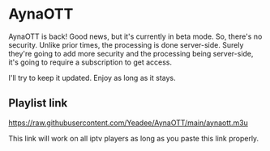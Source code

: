 # AynaOTT
AynaOTT is back! Good news, but it's currently in beta mode. So, there's no security. Unlike prior times, the processing is done server-side. Surely they're going to add more security and the processing being server-side, it's going to require a subscription to get access.

I'll try to keep it updated. Enjoy as long as it stays.

## Playlist link
https://raw.githubusercontent.com/Yeadee/AynaOTT/main/aynaott.m3u

This link will work on all iptv players as long as you paste this link properly.
